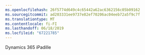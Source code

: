 ```yaml
---
ms.openlocfilehash: 26f5774d649c4c65442a62ac6362156c05b09162
ms.sourcegitcommit: ad203331ee9737e82ef70206ac04eeb72a5f9c7f
ms.translationtype: MT
ms.contentlocale: fi-FI
ms.lasthandoff: 06/18/2019
ms.locfileid: "67221785"
---
```

Dynamics 365 iPadille